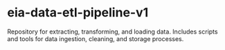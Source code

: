 # eia-data-etl-pipeline-v1
Repository for extracting, transforming, and loading data. Includes scripts and tools for data ingestion, cleaning, and storage processes.
